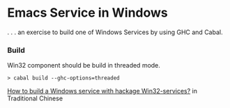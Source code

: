 # Emacs Service in Windows
. . . an exercise to build one of Windows Services by using GHC and Cabal.

### Build
Win32 component should be build in threaded mode.

```
> cabal build --ghc-options=threaded
```

[How to build a Windows service with hackage Win32-services?](https://yauhsien.wordpress.com/2022/11/13/%e5%a6%82%e4%bd%95%e7%b7%a8%e8%ad%af%e4%b8%a6%e9%81%8b%e4%bd%9c-win32-services-%e6%94%af%e6%8c%81%e7%9a%84-windows-service-%ef%bc%9f/) in Traditional Chinese
